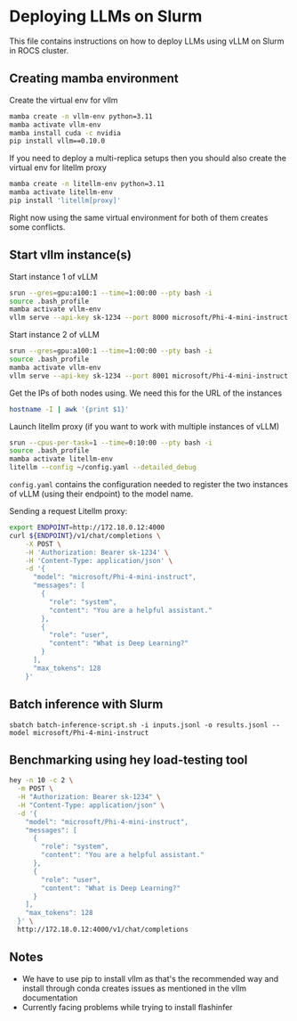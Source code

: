 # Deploying LLMs on Slurm 
This file contains instructions on how to deploy LLMs using vLLM on Slurm in ROCS cluster.


## Creating mamba environment
Create the virtual env for vllm
```sh
mamba create -n vllm-env python=3.11
mamba activate vllm-env
mamba install cuda -c nvidia
pip install vllm==0.10.0
```

If you need to deploy a multi-replica setups then you should also create the virtual env for litellm proxy
```sh
mamba create -n litellm-env python=3.11
mamba activate litellm-env
pip install 'litellm[proxy]'
```

Right now using the same virtual environment for both of them creates some conflicts.

## Start vllm instance(s)
Start instance 1 of vLLM
```sh
srun --gres=gpu:a100:1 --time=1:00:00 --pty bash -i
source .bash_profile
mamba activate vllm-env
vllm serve --api-key sk-1234 --port 8000 microsoft/Phi-4-mini-instruct
```

Start instance 2 of vLLM
```sh
srun --gres=gpu:a100:1 --time=1:00:00 --pty bash -i
source .bash_profile
mamba activate vllm-env
vllm serve --api-key sk-1234 --port 8001 microsoft/Phi-4-mini-instruct
```

Get the IPs of both nodes using. We need this for the URL of the instances
```sh
hostname -I | awk '{print $1}'
```


Launch litellm proxy (if you want to work with multiple instances of vLLM)
```sh
srun --cpus-per-task=1 --time=0:10:00 --pty bash -i
source .bash_profile
mamba activate litellm-env
litellm --config ~/config.yaml --detailed_debug
```

`config.yaml` contains the configuration needed to register the two instances of vLLM (using their endpoint) to the model name.


Sending a request Litellm proxy:
```sh
export ENDPOINT=http://172.18.0.12:4000
curl ${ENDPOINT}/v1/chat/completions \
    -X POST \
    -H 'Authorization: Bearer sk-1234' \
    -H 'Content-Type: application/json' \
    -d '{
      "model": "microsoft/Phi-4-mini-instruct",
      "messages": [
        {
          "role": "system",
          "content": "You are a helpful assistant."
        },
        {
          "role": "user",
          "content": "What is Deep Learning?"
        }
      ],
      "max_tokens": 128
    }'
```

## Batch inference with Slurm
```
sbatch batch-inference-script.sh -i inputs.jsonl -o results.jsonl --model microsoft/Phi-4-mini-instruct
```

## Benchmarking using hey load-testing tool
```sh
hey -n 10 -c 2 \
  -m POST \
  -H "Authorization: Bearer sk-1234" \
  -H "Content-Type: application/json" \
  -d '{
    "model": "microsoft/Phi-4-mini-instruct",
    "messages": [
      {
        "role": "system",
        "content": "You are a helpful assistant."
      },
      {
        "role": "user",
        "content": "What is Deep Learning?"
      }
    ],
    "max_tokens": 128
  }' \
  http://172.18.0.12:4000/v1/chat/completions
```

## Notes
- We have to use pip to install vllm as that's the recommended way and install through conda creates issues as mentioned in the vllm documentation
- Currently facing problems while trying to install flashinfer 